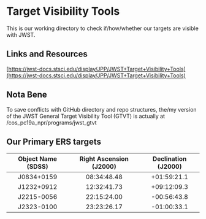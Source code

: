 # Target Visibility Tools

This is our working directory to check if/how/whether our
targets are visible with JWST.


## Links and Resources
[https://jwst-docs.stsci.edu/display/JPP/JWST+Target+Visibility+Tools](https://jwst-docs.stsci.edu/display/JPP/JWST+Target+Visibility+Tools)


## Nota Bene
To save conflicts with GitHub directory and repo structures, the/my
version of the JWST General Target Visibility Tool (GTVT) is actually
at /cos\_pc19a\_npr/programs/jwst\_gtvt


## Our Primary ERS targets

| Object Name (SDSS) | Right Ascension (J2000) | Declination (J2000) |
| :-------------:    |:-------------:          | :-----:             |
| J0834+0159         | 08:34:48.48             |  +01:59:21.1        |
| J1232+0912         | 12:32:41.73             |  +09:12:09.3        |
| J2215-0056         | 22:15:24.00             |  -00:56:43.8        |
| J2323-0100         | 23:23:26.17             |  -01:00:33.1        |

